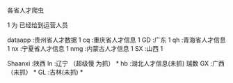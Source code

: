 各省人才爬虫

1 为 已经给到运营人员

dataapp :贵州省人才数据 1
cq      :重庆省人才信息 1
GD      :广东 1
qh      :青海省人才信息 1
nx      :宁夏省人才信息 1
nmg     :内蒙古人才信息 1
SX      :山西 1

Shaanxi :陕西
ln      :辽宁 （超级慢 为抓） *
hb      :湖北人才信息(未抓) 瑞数
GX      :广西（未抓） *
GL      :吉林(未抓)   *  